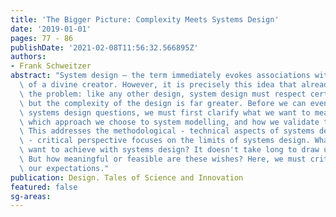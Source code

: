 ```yaml
---
title: 'The Bigger Picture: Complexity Meets Systems Design'
date: '2019-01-01'
pages: 77 - 86
publishDate: '2021-02-08T11:56:32.566895Z'
authors:
- Frank Schweitzer
abstract: "System design – the term immediately evokes associations with the freedoms\
  \ of a divine creator. However, it is precisely this idea that already describes\
  \ the problem: like any other design, system design must respect certain boundaries,\
  \ but the complexity of the design is far greater. Before we can even formulate\
  \ systems design questions, we must first clarify what we want to mean by a system,\
  \ which approach we choose to system modelling, and how we validate these models.\
  \ This addresses the methodological - technical aspects of systems design. The methodological\
  \ - critical perspective focuses on the limits of systems design. What do we actually\
  \ want to achieve with systems design? It doesn't take long to draw up a wish list.\
  \ But how meaningful or feasible are these wishes? Here, we must critically question\
  \ our expectations."
publication: Design. Tales of Science and Innovation
featured: false
sg-areas:
---
```

